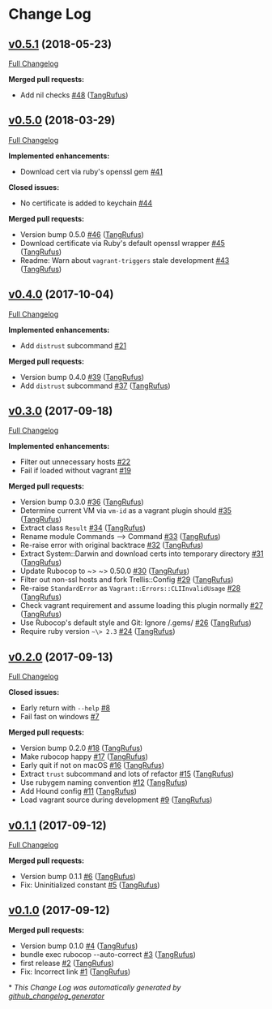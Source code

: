 # Change Log

## [v0.5.1](https://github.com/TypistTech/vagrant-trellis-cert/tree/v0.5.1) (2018-05-23)
[Full Changelog](https://github.com/TypistTech/vagrant-trellis-cert/compare/v0.5.0...v0.5.1)

**Merged pull requests:**

- Add nil checks [\#48](https://github.com/TypistTech/vagrant-trellis-cert/pull/48) ([TangRufus](https://github.com/TangRufus))

## [v0.5.0](https://github.com/TypistTech/vagrant-trellis-cert/tree/v0.5.0) (2018-03-29)
[Full Changelog](https://github.com/TypistTech/vagrant-trellis-cert/compare/v0.4.0...v0.5.0)

**Implemented enhancements:**

- Download cert via ruby's openssl gem [\#41](https://github.com/TypistTech/vagrant-trellis-cert/issues/41)

**Closed issues:**

- No certificate is added to keychain [\#44](https://github.com/TypistTech/vagrant-trellis-cert/issues/44)

**Merged pull requests:**

- Version bump 0.5.0 [\#46](https://github.com/TypistTech/vagrant-trellis-cert/pull/46) ([TangRufus](https://github.com/TangRufus))
- Download certificate via Ruby's default openssl wrapper [\#45](https://github.com/TypistTech/vagrant-trellis-cert/pull/45) ([TangRufus](https://github.com/TangRufus))
- Readme: Warn about `vagrant-triggers` stale development [\#43](https://github.com/TypistTech/vagrant-trellis-cert/pull/43) ([TangRufus](https://github.com/TangRufus))

## [v0.4.0](https://github.com/TypistTech/vagrant-trellis-cert/tree/v0.4.0) (2017-10-04)
[Full Changelog](https://github.com/TypistTech/vagrant-trellis-cert/compare/v0.3.0...v0.4.0)

**Implemented enhancements:**

- Add `distrust` subcommand [\#21](https://github.com/TypistTech/vagrant-trellis-cert/issues/21)

**Merged pull requests:**

- Version bump 0.4.0 [\#39](https://github.com/TypistTech/vagrant-trellis-cert/pull/39) ([TangRufus](https://github.com/TangRufus))
- Add `distrust` subcommand [\#37](https://github.com/TypistTech/vagrant-trellis-cert/pull/37) ([TangRufus](https://github.com/TangRufus))

## [v0.3.0](https://github.com/TypistTech/vagrant-trellis-cert/tree/v0.3.0) (2017-09-18)
[Full Changelog](https://github.com/TypistTech/vagrant-trellis-cert/compare/v0.2.0...v0.3.0)

**Implemented enhancements:**

- Filter out unnecessary hosts [\#22](https://github.com/TypistTech/vagrant-trellis-cert/issues/22)
- Fail if loaded without vagrant [\#19](https://github.com/TypistTech/vagrant-trellis-cert/issues/19)

**Merged pull requests:**

- Version bump 0.3.0 [\#36](https://github.com/TypistTech/vagrant-trellis-cert/pull/36) ([TangRufus](https://github.com/TangRufus))
- Determine current VM via `vm-id` as a vagrant plugin should [\#35](https://github.com/TypistTech/vagrant-trellis-cert/pull/35) ([TangRufus](https://github.com/TangRufus))
- Extract class `Result` [\#34](https://github.com/TypistTech/vagrant-trellis-cert/pull/34) ([TangRufus](https://github.com/TangRufus))
- Rename module Commands --\> Command [\#33](https://github.com/TypistTech/vagrant-trellis-cert/pull/33) ([TangRufus](https://github.com/TangRufus))
- Re-raise error with original backtrace [\#32](https://github.com/TypistTech/vagrant-trellis-cert/pull/32) ([TangRufus](https://github.com/TangRufus))
- Extract System::Darwin and download certs into temporary directory [\#31](https://github.com/TypistTech/vagrant-trellis-cert/pull/31) ([TangRufus](https://github.com/TangRufus))
- Update Rubocop to ~\> ~\> 0.50.0 [\#30](https://github.com/TypistTech/vagrant-trellis-cert/pull/30) ([TangRufus](https://github.com/TangRufus))
- Filter out non-ssl hosts and fork Trellis::Config [\#29](https://github.com/TypistTech/vagrant-trellis-cert/pull/29) ([TangRufus](https://github.com/TangRufus))
- Re-raise `StandardError` as `Vagrant::Errors::CLIInvalidUsage` [\#28](https://github.com/TypistTech/vagrant-trellis-cert/pull/28) ([TangRufus](https://github.com/TangRufus))
- Check vagrant requirement and assume loading this plugin normally [\#27](https://github.com/TypistTech/vagrant-trellis-cert/pull/27) ([TangRufus](https://github.com/TangRufus))
- Use Rubocop's default style and Git: Ignore /.gems/ [\#26](https://github.com/TypistTech/vagrant-trellis-cert/pull/26) ([TangRufus](https://github.com/TangRufus))
- Require ruby version `~\> 2.3` [\#24](https://github.com/TypistTech/vagrant-trellis-cert/pull/24) ([TangRufus](https://github.com/TangRufus))

## [v0.2.0](https://github.com/TypistTech/vagrant-trellis-cert/tree/v0.2.0) (2017-09-13)
[Full Changelog](https://github.com/TypistTech/vagrant-trellis-cert/compare/v0.1.1...v0.2.0)

**Closed issues:**

- Early return with `--help` [\#8](https://github.com/TypistTech/vagrant-trellis-cert/issues/8)
- Fail fast on windows [\#7](https://github.com/TypistTech/vagrant-trellis-cert/issues/7)

**Merged pull requests:**

- Version bump 0.2.0 [\#18](https://github.com/TypistTech/vagrant-trellis-cert/pull/18) ([TangRufus](https://github.com/TangRufus))
- Make rubocop happy [\#17](https://github.com/TypistTech/vagrant-trellis-cert/pull/17) ([TangRufus](https://github.com/TangRufus))
- Early quit if not on macOS [\#16](https://github.com/TypistTech/vagrant-trellis-cert/pull/16) ([TangRufus](https://github.com/TangRufus))
- Extract `trust` subcommand and lots of refactor [\#15](https://github.com/TypistTech/vagrant-trellis-cert/pull/15) ([TangRufus](https://github.com/TangRufus))
- Use rubygem naming convention [\#12](https://github.com/TypistTech/vagrant-trellis-cert/pull/12) ([TangRufus](https://github.com/TangRufus))
- Add Hound config [\#11](https://github.com/TypistTech/vagrant-trellis-cert/pull/11) ([TangRufus](https://github.com/TangRufus))
- Load vagrant source during development [\#9](https://github.com/TypistTech/vagrant-trellis-cert/pull/9) ([TangRufus](https://github.com/TangRufus))

## [v0.1.1](https://github.com/TypistTech/vagrant-trellis-cert/tree/v0.1.1) (2017-09-12)
[Full Changelog](https://github.com/TypistTech/vagrant-trellis-cert/compare/v0.1.0...v0.1.1)

**Merged pull requests:**

- Version bump 0.1.1 [\#6](https://github.com/TypistTech/vagrant-trellis-cert/pull/6) ([TangRufus](https://github.com/TangRufus))
- Fix: Uninitialized constant [\#5](https://github.com/TypistTech/vagrant-trellis-cert/pull/5) ([TangRufus](https://github.com/TangRufus))

## [v0.1.0](https://github.com/TypistTech/vagrant-trellis-cert/tree/v0.1.0) (2017-09-12)
**Merged pull requests:**

- Version bump 0.1.0 [\#4](https://github.com/TypistTech/vagrant-trellis-cert/pull/4) ([TangRufus](https://github.com/TangRufus))
- bundle exec rubocop --auto-correct [\#3](https://github.com/TypistTech/vagrant-trellis-cert/pull/3) ([TangRufus](https://github.com/TangRufus))
- first release [\#2](https://github.com/TypistTech/vagrant-trellis-cert/pull/2) ([TangRufus](https://github.com/TangRufus))
- Fix: Incorrect link [\#1](https://github.com/TypistTech/vagrant-trellis-cert/pull/1) ([TangRufus](https://github.com/TangRufus))



\* *This Change Log was automatically generated by [github_changelog_generator](https://github.com/skywinder/Github-Changelog-Generator)*